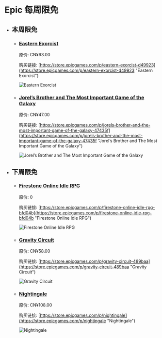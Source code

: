 # Epic 每周限免

- ## 本周限免


  - ### [Eastern Exorcist](https://store.epicgames.com/p/eastern-exorcist-d49923 "Eastern Exorcist")

    原价: CN¥63.00

    购买链接: [https://store.epicgames.com/p/eastern-exorcist-d49923](https://store.epicgames.com/p/eastern-exorcist-d49923 "Eastern Exorcist")

    ![Eastern Exorcist](https://cdn1.epicgames.com/spt-assets/aa3726b6b8a14b148b58992e8d2700b1/eastern-exorcist-k4a82.png)


  - ### [Jorel’s Brother and The Most Important Game of the Galaxy](https://store.epicgames.com/p/jorels-brother-and-the-most-important-game-of-the-galaxy-47435f "Jorel’s Brother and The Most Important Game of the Galaxy")

    原价: CN¥47.00

    购买链接: [https://store.epicgames.com/p/jorels-brother-and-the-most-important-game-of-the-galaxy-47435f](https://store.epicgames.com/p/jorels-brother-and-the-most-important-game-of-the-galaxy-47435f "Jorel’s Brother and The Most Important Game of the Galaxy")

    ![Jorel’s Brother and The Most Important Game of the Galaxy](https://cdn1.epicgames.com/spt-assets/6d5a003f768f4957b4ed48b373f86b32/jorels-brother-and-the-most-important-game-of-the-galaxy-liq5n.png)


- ## 下周限免


  - ### [Firestone Online Idle RPG](https://store.epicgames.com/p/firestone-online-idle-rpg-bfd04b "Firestone Online Idle RPG")

    原价: 0

    购买链接: [https://store.epicgames.com/p/firestone-online-idle-rpg-bfd04b](https://store.epicgames.com/p/firestone-online-idle-rpg-bfd04b "Firestone Online Idle RPG")

    ![Firestone Online Idle RPG](https://cdn1.epicgames.com/spt-assets/69576a28f7154fe9a0dce97508da5163/firestone-online-idle-rpg-1p5r8.png)


  - ### [Gravity Circuit](https://store.epicgames.com/p/gravity-circuit-489baa "Gravity Circuit")

    原价: CN¥58.00

    购买链接: [https://store.epicgames.com/p/gravity-circuit-489baa](https://store.epicgames.com/p/gravity-circuit-489baa "Gravity Circuit")

    ![Gravity Circuit](https://cdn1.epicgames.com/spt-assets/c259931bc98344a1a16427cb079f049f/gravity-circuit-offer-4kzn5.jpg)


  - ### [Nightingale](https://store.epicgames.com/p/nightingale "Nightingale")

    原价: CN¥108.00

    购买链接: [https://store.epicgames.com/p/nightingale](https://store.epicgames.com/p/nightingale "Nightingale")

    ![Nightingale](https://cdn1.epicgames.com/spt-assets/3c9f4ef0d1b240de9586b0cdd380ff92/nightingale-a7wrd.jpg)

